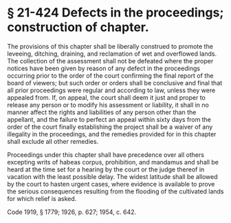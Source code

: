 # § 21-424 Defects in the proceedings; construction of chapter.

<p>The provisions of this chapter shall be liberally construed to promote the leveeing, ditching, draining, and reclamation of wet and overflowed lands. The collection of the assessment shall not be defeated where the proper notices have been given by reason of any defect in the proceedings occurring prior to the order of the court confirming the final report of the board of viewers; but such order or orders shall be conclusive and final that all prior proceedings were regular and according to law, unless they were appealed from. If, on appeal, the court shall deem it just and proper to release any person or to modify his assessment or liability, it shall in no manner affect the rights and liabilities of any person other than the appellant, and the failure to perfect an appeal within sixty days from the order of the court finally establishing the project shall be a waiver of any illegality in the proceedings, and the remedies provided for in this chapter shall exclude all other remedies.</p><p>Proceedings under this chapter shall have precedence over all others excepting writs of habeas corpus, prohibition, and mandamus and shall be heard at the time set for a hearing by the court or the judge thereof in vacation with the least possible delay. The widest latitude shall be allowed by the court to hasten urgent cases, where evidence is available to prove the serious consequences resulting from the flooding of the cultivated lands for which relief is asked.</p><p>Code 1919, § 1779; 1926, p. 627; 1954, c. 642.</p>
